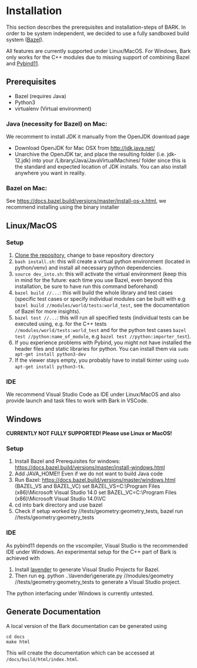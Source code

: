 Installation
================================
This section describes the prerequisites and installation-steps of BARK. In order to be system independent, we decided to use a fully sandboxed build system ([Bazel](https://bazel.build/)).

All features are currently supported under Linux/MacOS. For Windows, Bark only works for the C++ modules due to missing support of combining Bazel and [Pybind11](https://pybind11.readthedocs.io/en/stable/intro.html). 


## Prerequisites
* Bazel (requires Java)
* Python3
* virtualenv (Virtual environment)

### Java (necessity for Bazel) on Mac: 
We recomment to install JDK it manually from the OpenJDK download page
* Download OpenJDK for Mac OSX from http://jdk.java.net/
* Unarchive the OpenJDK tar, and place the resulting folder (i.e. jdk-12.jdk) into your /Library/Java/JavaVirtualMachines/ folder since this is the standard and expected location of JDK installs. You can also install anywhere you want in reality.

### Bazel on Mac:
See https://docs.bazel.build/versions/master/install-os-x.html, we recommend installing using the binary installer


## Linux/MacOS
### Setup
1. [Clone the repository](https://git.fortiss.org/bark-simulator/bark), change to base repository directory 
2. `bash install.sh`: this will create a virtual python environment (located in python/venv) and install all necessary python dependencies.
2. `source dev_into.sh`: this will activate the virtual environment (keep this in mind for the future: each time you use Bazel, even beyond this installation, be sure to have run this command beforehand)
3. `bazel build //...`: this will build the whole library and test cases (specific test cases or specify individual modules can be built with e.g `bazel build //modules/world/tests:world_test`, see the documentation of Bazel for more insights).
4. `bazel test //...`: this will run all specified tests (individual tests can be executed using, e.g. for the C++ tests `//modules/world/tests:world_test` and for the python test cases `bazel test //python:name_of_module`, e.g `bazel test //python:importer_test`).
5. If you experience problems with Pybind, you might not have installed the header files and static libraries for python. You can install them via `sudo apt-get install python3-dev`
6. If the viewer stays empty, you probably have to install tkinter using `sudo apt-get install python3-tk`.


### IDE
We recommend Visual Studio Code as IDE under Linux/MacOS and also provide launch and task files to work with Bark in VSCode.



## Windows
**CURRENTLY NOT FULLY SUPPORTED! Please use Linux or MacOS!**

### Setup
1. Install Bazel and Prerequisites for windows: https://docs.bazel.build/versions/master/install-windows.html
2. Add JAVA_HOME!! Even if we do not want to build Java code
3. Run Bazel: https://docs.bazel.build/versions/master/windows.html (BAZEL_VS and BAZEL_VC)
 set BAZEL_VS=C:\Program Files (x86)\Microsoft Visual Studio 14.0
 set BAZEL_VC=C:\Program Files (x86)\Microsoft Visual Studio 14.0\VC
4. cd into bark directory and use bazel
5. Check if setup worked by //tests/geometry:geometry_tests, bazel run //tests/geometry:geometry_tests

### IDE
As pybind11 depends on the vscompiler, Visual Studio is the recommended IDE under Windows. An experimental setup for the C++ part of Bark is achieved with
1. Install [lavender](https://github.com/tmandry/lavender) to generate Visual Studio Projects for Bazel.
2. Then run eg. python ..\lavender\generate.py //modules/geometry //tests/geometry:geometry_tests to generate a Visual Studio project.

The python interfacing under Windows is currently untested.

## Generate Documentation
A local version of the Bark documentation can be generated using
```
cd docs
make html
```
This will create the documentation which can be accessed at `/docs/build/html/index.html`.

